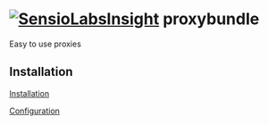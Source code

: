 [![SensioLabsInsight](https://insight.sensiolabs.com/projects/e1f317d8-0af4-4b71-aa18-bd770131d169/big.png)](https://insight.sensiolabs.com/projects/e1f317d8-0af4-4b71-aa18-bd770131d169)
proxybundle
===========

Easy to use proxies

Installation
------------

[Installation](Resources/doc/Installation.md)

[Configuration](Resources/doc/Configuration.md)

